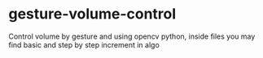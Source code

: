 # gesture-volume-control
Control volume by gesture and using opencv python, inside files you may find basic and step by step increment in algo
